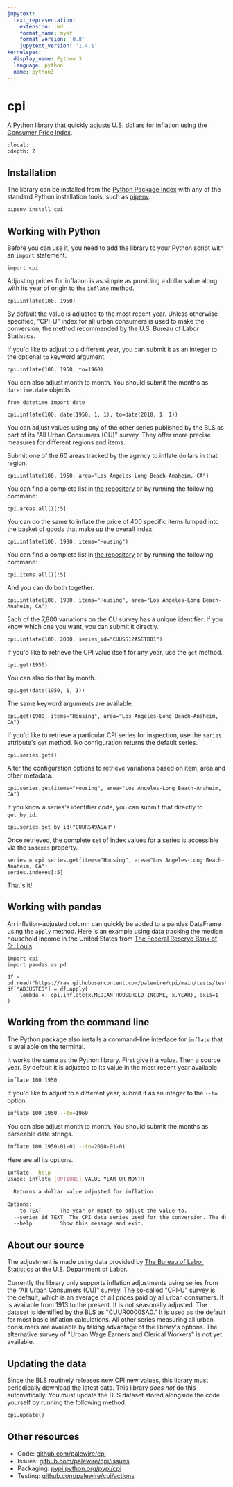 ```yaml
---
jupytext:
  text_representation:
    extension: .md
    format_name: myst
    format_version: '0.8'
    jupytext_version: '1.4.1'
kernelspec:
  display_name: Python 3
  language: python
  name: python3
---
```


# cpi

A Python library that quickly adjusts U.S. dollars for inflation using the [Consumer Price Index](https://www.bls.gov/cpi/).

```{contents} Table of contents
:local:
:depth: 2
```

## Installation

The library can be installed from the [Python Package Index](https://pypi.org/project/cpi/) with any of the standard Python installation tools, such as [pipenv](https://pipenv.pypa.io/en/latest/).

```bash
pipenv install cpi
```

## Working with Python

Before you can use it, you need to add the library to your Python script with an `import` statement.

```{code-cell}
import cpi
```

Adjusting prices for inflation is as simple as providing a dollar value along with its year of origin to the `inflate` method.

```{code-cell}
cpi.inflate(100, 1950)
```

 By default the value is adjusted to the most recent year. Unless otherwise specified, "CPI-U" index for all urban consumers is used to make the conversion, the method recommended by the U.S. Bureau of Labor Statistics.

If you'd like to adjust to a different year, you can submit it as an integer to the optional `to` keyword argument.

```{code-cell}
cpi.inflate(100, 1950, to=1960)
```

You can also adjust month to month. You should submit the months as `datetime.date` objects.

```{code-cell}
from datetime import date

cpi.inflate(100, date(1950, 1, 1), to=date(2018, 1, 1))
```

You can adjust values using any of the other series published by the BLS as part of its "All Urban Consumers (CU)" survey. They offer more precise measures for different regions and items.

Submit one of the 60 areas tracked by the agency to inflate dollars in that region.

```{code-cell}
cpi.inflate(100, 1950, area="Los Angeles-Long Beach-Anaheim, CA")
```

You can find a complete list in [the repository](https://github.com/palewire/cpi/blob/main/data/areas.csv) or by running the following command:

```{code-cell}
cpi.areas.all()[:5]
```

You can do the same to inflate the price of 400 specific items lumped into the basket of goods that make up the overall index.

```{code-cell}
cpi.inflate(100, 1980, items="Housing")
```

You can find a complete list in [the repository](https://github.com/palewire/cpi/blob/main/data/items.csv) or by running the following command:

```{code-cell}
cpi.items.all()[:5]
```

And you can do both together.

```{code-cell}
cpi.inflate(100, 1980, items="Housing", area="Los Angeles-Long Beach-Anaheim, CA")
```

Each of the 7,800 variations on the CU survey has a unique identifier. If you know which one you want, you can submit it directly.

```{code-cell}
cpi.inflate(100, 2000, series_id="CUUSS12ASETB01")
```

If you'd like to retrieve the CPI value itself for any year, use the `get` method.

```{code-cell}
cpi.get(1950)
```

You can also do that by month.

```{code-cell}
cpi.get(date(1950, 1, 1))
```

The same keyword arguments are available.

```{code-cell}
cpi.get(1980, items="Housing", area="Los Angeles-Long Beach-Anaheim, CA")
```

If you'd like to retrieve a particular CPI series for inspection, use the `series` attribute's `get` method. No configuration returns the default series.

```{code-cell}
cpi.series.get()
```

Alter the configuration options to retrieve variations based on item, area and other metadata.

```{code-cell}
cpi.series.get(items="Housing", area="Los Angeles-Long Beach-Anaheim, CA")
```

If you know a series's identifier code, you can submit that directly to `get_by_id`.

```{code-cell}
cpi.series.get_by_id("CUURS49ASAH")
```

Once retrieved, the complete set of index values for a series is accessible via the `indexes` property.

```{code-cell}
series = cpi.series.get(items="Housing", area="Los Angeles-Long Beach-Anaheim, CA")
series.indexes[:5]
```

That's it!

## Working with pandas

An inflation-adjusted column can quickly be added to a pandas DataFrame using the `apply` method. Here is an example using data tracking the median household income in the United States from [The Federal Reserve Bank of St. Louis](https://fred.stlouisfed.org/series/MEHOINUSA646N).

```{code-cell}
import cpi
import pandas as pd

df = pd.read("https://raw.githubusercontent.com/palewire/cpi/main/tests/test.csv")
df["ADJUSTED"] = df.apply(
    lambda x: cpi.inflate(x.MEDIAN_HOUSEHOLD_INCOME, x.YEAR), axis=1
)
```

## Working from the command line

The Python package also installs a command-line interface for `inflate` that is available on the terminal.

It works the same as the Python library. First give it a value. Then a source year. By default it is adjusted to its value in the most recent year available.

```bash
inflate 100 1950
```

If you'd like to adjust to a different year, submit it as an integer to the `--to` option.

```bash
inflate 100 1950 --to=1960
```

You can also adjust month to month. You should submit the months as parseable date strings.

```bash
inflate 100 1950-01-01 --to=2018-01-01
```

Here are all its options.

```bash
inflate --help
Usage: inflate [OPTIONS] VALUE YEAR_OR_MONTH

  Returns a dollar value adjusted for inflation.

Options:
  --to TEXT      The year or month to adjust the value to.
  --series_id TEXT  The CPI data series used for the conversion. The default is the CPI-U.
  --help         Show this message and exit.
```

## About our source

The adjustment is made using data provided by [The Bureau of Labor Statistics](https://www.bls.gov/cpi/home.htm) at the U.S. Department of Labor.

Currently the library only supports inflation adjustments using series from the "All Urban Consumers (CU)" survey. The so-called "CPI-U" survey is the default, which is an average of all prices paid by all urban consumers. It is available from 1913 to the present. It is not seasonally adjusted. The dataset is identified by the BLS as "CUUR0000SA0." It is used as the default for most basic inflation calculations. All other series measuring all urban consumers are available by taking advantage of the library's options. The alternative survey of "Urban Wage Earners and Clerical Workers" is not yet available.

## Updating the data

Since the BLS routinely releases new CPI new values, this library must periodically download the latest data. This library *does not* do this automatically. You must update the BLS dataset stored alongside the code yourself by running the following method:

```python
cpi.update()
```

## Other resources

* Code: [github.com/palewire/cpi](https://github.com/palewire/cpi/)
* Issues: [github.com/palewire/cpi/issues](https://github.com/palewire/cpi/issues)
* Packaging: [pypi.python.org/pypi/cpi](https://pypi.python.org/pypi/cpi)
* Testing: [github.com/palewire/cpi/actions](https://github.com/palewire/cpi/actions)
